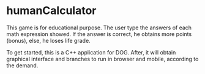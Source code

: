 # humanCalculator
This game is for educational purpose. The user type the answers of each math expression showed. If the answer is correct, he obtains more points (bonus), else, he loses life grade.

To get started, this is a C++ application for DOG. After, it will obtain graphical interface and branches to run in browser and mobile, according to the demand.

